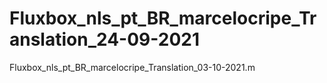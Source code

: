 # Fluxbox_nls_pt_BR_marcelocripe_Translation_24-09-2021
Fluxbox_nls_pt_BR_marcelocripe_Translation_03-10-2021.m
